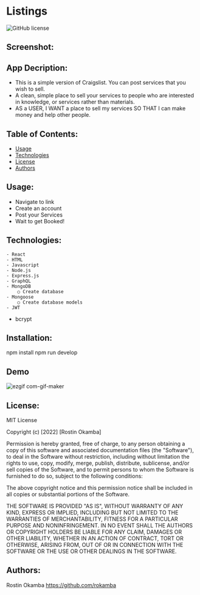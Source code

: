 # Listings

![GitHub license](http://img.shields.io/badge/license-MIT-blue.svg)
## Screenshot:


## App Decription:
- This is a simple version of Craigslist. You can post services that you wish to sell.
- A clean, simple place to sell your services to people who are interested in knowledge, or services rather than materials.
- AS a USER,  I WANT a place to sell my services SO THAT I can make money and help other people.


## Table of Contents:
  * [Usage](#usage)
  * [Technologies](#technologies)
  * [License](#license)
  * [Authors](#authors)

## Usage:
* Navigate to link 
* Create an account
* Post your Services
* Wait to get Booked!
## Technologies:
	- React
	- HTML
	- Javascript
	- Node.js
	- Express.js
	- GraphQL
	- MongoDB
		○ Create database
	- Mongoose
		○ Create database models
	- JWT
  - bcrypt
  ## Installation:
  npm install
  npm run develop
  
## Demo





![ezgif com-gif-maker](https://user-images.githubusercontent.com/91441998/161361119-d179d800-7c56-4b9b-8c06-2da3f2656c6b.gif)

		
## License:
 MIT License

Copyright (c) [2022] [Rostin Okamba]

Permission is hereby granted, free of charge, to any person obtaining a copy of this software and associated documentation files (the "Software"), to deal in the Software without restriction, including without limitation the rights to use, copy, modify, merge, publish, distribute, sublicense, and/or sell copies of the Software, and to permit persons to whom the Software is furnished to do so, subject to the following conditions:

The above copyright notice and this permission notice shall be included in all copies or substantial portions of the Software.

THE SOFTWARE IS PROVIDED "AS IS", WITHOUT WARRANTY OF ANY KIND, EXPRESS OR IMPLIED, INCLUDING BUT NOT LIMITED TO THE WARRANTIES OF MERCHANTABILITY, FITNESS FOR A PARTICULAR PURPOSE AND NONINFRINGEMENT. IN NO EVENT SHALL THE AUTHORS OR COPYRIGHT HOLDERS BE LIABLE FOR ANY CLAIM, DAMAGES OR OTHER LIABILITY, WHETHER IN AN ACTION OF CONTRACT, TORT OR OTHERWISE, ARISING FROM, OUT OF OR IN CONNECTION WITH THE SOFTWARE OR THE USE OR OTHER DEALINGS IN THE SOFTWARE. 
## Authors:
Rostin Okamba
https://github.com/rokamba
